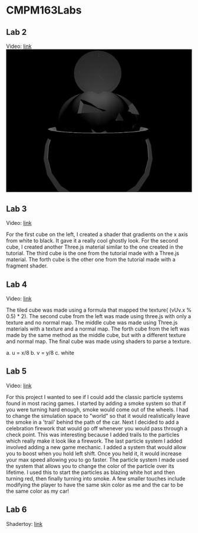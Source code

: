 # CMPM163Labs

## Lab 2

Video: [link](https://drive.google.com/file/d/1F82mxIKp4eEwQVWIswMUm7CMT9Kl9J8b/view?usp=sharing "Link to cubes video")
![](lab2/SanchitKeniPart2Models.png)

## Lab 3

Video: [link](https://drive.google.com/file/d/1-ocZeBH3URbb47b0JOQo5Os_0Ou92bHm/view?usp=sharing "Link to other cubes video")

For the first cube on the left, I created a shader that gradients on the x axis from white to black. It gave it a really cool ghostly look. For the second cube, I created another Three.js material similar to the one created in the tutorial. The third cube is the one from the tutorial made with a Three.js material. The forth cube is the other one from the tutorial made with a fragment shader.

## Lab 4
Video: [link](https://drive.google.com/file/d/1gFdLvhPXL-bivbOr8Zn0YwJ-b3Sa8HbJ/view?usp=sharing "link to yet another cubes video")

The tiled cube was made using a formula that mapped the texture( (vUv.x % 0.5) * 2). The second cube from the left was made using three.js with only a texture and no normal map. The middle cube was made using Three.js materials with a texture and a normal map. The forth cube from the left was made by the same method as the middle cube, but with a different texture and normal map. The final cube was made using shaders to parse a texture.

a. u = x/8
b. v = y/8
c. white

## Lab 5
Video: [link](https://drive.google.com/open?id=1Izm9lSazlhOq39EKCzf2hrjUJiOjP1P4 "link to something that isn't a cube video")

For this project I wanted to see if I could add the classic particle systems found in most racing games. I started by adding a smoke system so that if you were turning hard enough, smoke would come out of the wheels. I had to change the simulation space to "world" so that it would realistically leave the smoke in a 'trail' behind the path of the car. Next I decided to add a celebration firework that would go off whenever you would pass through a check point. This was interesting because I added trails to the particles which really make it look like a firework. The last particle system I added involved adding a new game mechanic. I added a system that would allow you to boost when you hold left shift. Once you held it, it would increase your max speed allowing you to go faster. The particle system I made used the system that allows you to change the color of the particle over its lifetime. I used this to start the particles as blazing white hot and then turning red, then finally turning into smoke. A few smaller touches include modifying the player to have the same skin color as me and the car to be the same color as my car!

## Lab 6


Shadertoy: [link](https://www.shadertoy.com/view/3dSBzz "link to another non cube video")
